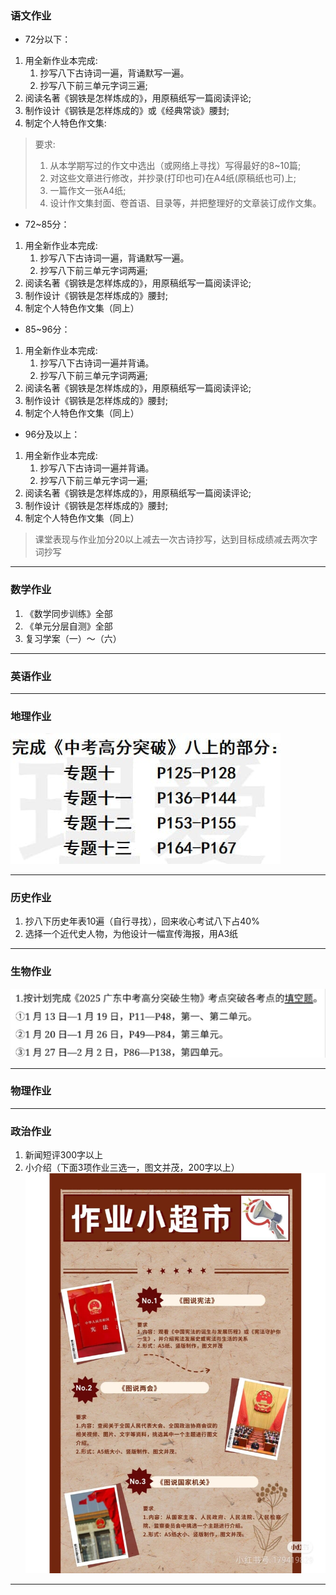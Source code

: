 ### 语文作业 ###
* 72分以下：
1. 用全新作业本完成:
    1. 抄写八下古诗词一遍，背诵默写一遍。
    2. 抄写八下前三单元字词三遍;
2. 阅读名著《钢铁是怎样炼成的》，用原稿纸写一篇阅读评论;
3. 制作设计《钢铁是怎样炼成的》或《经典常谈》腰封;
4. 制定个人特色作文集:
> 要求:
> 1. 从本学期写过的作文中选出（或网络上寻找）写得最好的8~10篇;
> 2. 对这些文章进行修改，并抄录(打印也可)在A4纸(原稿纸也可)上;
> 3. 一篇作文一张A4纸;
> 4. 设计作文集封面、卷首语、目录等，并把整理好的文章装订成作文集。

* 72~85分：
1. 用全新作业本完成:
    1. 抄写八下古诗词一遍，背诵默写一遍。
    2. 抄写八下前三单元字词两遍;
2. 阅读名著《钢铁是怎样炼成的》，用原稿纸写一篇阅读评论;
3. 制作设计《钢铁是怎样炼成的》腰封;
4. 制定个人特色作文集（同上）

* 85~96分：
1. 用全新作业本完成:
    1. 抄写八下古诗词一遍并背诵。
    2. 抄写八下前三单元字词两遍;
2. 阅读名著《钢铁是怎样炼成的》，用原稿纸写一篇阅读评论;
3. 制作设计《钢铁是怎样炼成的》腰封;
4. 制定个人特色作文集（同上）

* 96分及以上：
1. 用全新作业本完成:
    1. 抄写八下古诗词一遍并背诵。
    2. 抄写八下前三单元字词一遍;
2. 阅读名著《钢铁是怎样炼成的》，用原稿纸写一篇阅读评论;
3. 制作设计《钢铁是怎样炼成的》腰封;
4. 制定个人特色作文集（同上）
> 课堂表现与作业加分20以上减去一次古诗抄写，达到目标成绩减去两次字词抄写
-----
### 数学作业 ###
1. 《数学同步训练》全部
2. 《单元分层自测》全部
3. 复习学案（一）～（六）
-----
### 英语作业 ###

-----
### 地理作业 ###
![地理作业](../hw/_images/19g.jpg)

-----
### 历史作业 ###
1. 抄八下历史年表10遍（自行寻找），回来收心考试八下占40%
2. 选择一个近代史人物，为他设计一幅宣传海报，用A3纸
-----
### 生物作业 ###
![生物作业](../hw/_images/19b.jpg)

-----
### 物理作业 ###

-----
### 政治作业 ###
1. 新闻短评300字以上
2. 小介绍（下面3项作业三选一，图文并茂，200字以上）
![政治作业](../hw/_images/19p.jpg)
-----
